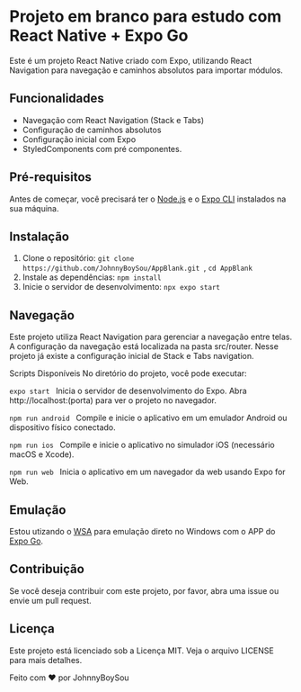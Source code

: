 <h1>Projeto em branco para estudo com React Native + Expo Go</h1>


Este é um projeto React Native criado com Expo, utilizando React Navigation para navegação e caminhos absolutos para importar módulos.

## Funcionalidades

- Navegação com React Navigation (Stack e Tabs)
- Configuração de caminhos absolutos
- Configuração inicial com Expo
- StyledComponents com pré componentes. 

## Pré-requisitos

Antes de começar, você precisará ter o [Node.js](https://nodejs.org/en/) e o [Expo CLI](https://docs.expo.dev/get-started/installation/) instalados na sua máquina.

## Instalação

1. Clone o repositório:  ```git clone https://github.com/JohnnyBoySou/AppBlank.git ```,  ```cd AppBlank```
2. Instale as dependências:  ``` npm install ```
3. Inicie o servidor de desenvolvimento:  ```npx expo start ```

## Navegação
Este projeto utiliza React Navigation para gerenciar a navegação entre telas. A configuração da navegação está localizada na pasta src/router. Nesse projeto já existe a configuração inicial de Stack e Tabs navigation.

Scripts Disponíveis
No diretório do projeto, você pode executar:

 ```expo start ```
Inicia o servidor de desenvolvimento do Expo. Abra http://localhost:(porta) para ver o projeto no navegador.

 ```npm run android ```
Compile e inicie o aplicativo em um emulador Android ou dispositivo físico conectado.

 ```npm run ios ```
Compile e inicie o aplicativo no simulador iOS (necessário macOS e Xcode).

 ```npm run web ```
Inicia o aplicativo em um navegador da web usando Expo for Web.

## Emulação
Estou utizando o [WSA](https://github.com/MustardChef/WSABuilds/releases/tag/Windows_11_2311.40000.5.0_LTS_3) para emulação direto no Windows com o APP do [Expo Go](https://play.google.com/store/apps/details?id=host.exp.exponent&hl=pt_BR&pli=1). 

## Contribuição
Se você deseja contribuir com este projeto, por favor, abra uma issue ou envie um pull request.

## Licença
Este projeto está licenciado sob a Licença MIT. Veja o arquivo LICENSE para mais detalhes.

Feito com ❤️ por JohnnyBoySou
